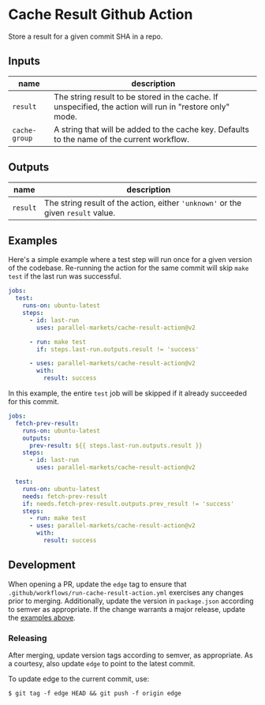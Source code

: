 # Cache Result Github Action

Store a result for a given commit SHA in a repo.

## Inputs

| name          | description                                                                                              |
| ------------- | -------------------------------------------------------------------------------------------------------- |
| `result`      | The string result to be stored in the cache. If unspecified, the action will run in "restore only" mode. |
| `cache-group` | A string that will be added to the cache key. Defaults to the name of the current workflow.              |

## Outputs

| name     | description                                                                      |
| -------- | -------------------------------------------------------------------------------- |
| `result` | The string result of the action, either `'unknown'` or the given `result` value. |

## Examples

Here's a simple example where a test step will run once for a given version of the codebase. Re-running the action for the same commit will skip `make test` if the last run was successful.

```yaml
jobs:
  test:
    runs-on: ubuntu-latest
    steps:
      - id: last-run
        uses: parallel-markets/cache-result-action@v2

      - run: make test
        if: steps.last-run.outputs.result != 'success'

      - uses: parallel-markets/cache-result-action@v2
        with:
          result: success
```

In this example, the entire `test` job will be skipped if it already succeeded for this commit.

```yaml
jobs:
  fetch-prev-result:
    runs-on: ubuntu-latest
    outputs:
      prev-result: ${{ steps.last-run.outputs.result }}
    steps:
      - id: last-run
        uses: parallel-markets/cache-result-action@v2

  test:
    runs-on: ubuntu-latest
    needs: fetch-prev-result
    if: needs.fetch-prev-result.outputs.prev_result != 'success'
    steps:
      - run: make test
      - uses: parallel-markets/cache-result-action@v2
        with:
          result: success
```

## Development

When opening a PR, update the `edge` tag to ensure that `.github/workflows/run-cache-result-action.yml` exercises any changes prior to merging. Additionally, update the version in `package.json` according to semver as appropriate. If the change warrants a major release, update the [examples above](#examples).

### Releasing

After merging, update version tags according to semver, as appropriate. As a courtesy, also update `edge` to point to the latest commit.

To update edge to the current commit, use:

    $ git tag -f edge HEAD && git push -f origin edge
